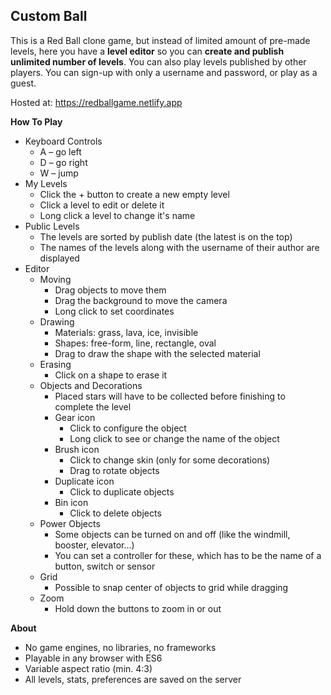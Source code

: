 ## Custom Ball

This is a Red Ball clone game, but instead of limited amount of pre-made levels, here you have a **level editor** so you can **create and publish unlimited number of levels**. You can also play levels published by other players. You can sign-up with only a username and password, or play as a guest.

Hosted at: <https://redballgame.netlify.app>

**How To Play**

- Keyboard Controls
  - A – go left
  - D – go right
  - W – jump
- My Levels
  - Click the + button to create a new empty level
  - Click a level to edit or delete it
  - Long click a level to change it's name
- Public Levels
  - The levels are sorted by publish date (the latest is on the top)
  - The names of the levels along with the username of their author are displayed
- Editor
  - Moving
    - Drag objects to move them
    - Drag the background to move the camera
    - Long click to set coordinates
  - Drawing
    - Materials: grass, lava, ice, invisible
    - Shapes: free-form, line, rectangle, oval
    - Drag to draw the shape with the selected material
  - Erasing
    - Click on a shape to erase it
  - Objects and Decorations
    - Placed stars will have to be collected before finishing to complete the level
    - Gear icon
      - Click to configure the object
      - Long click to see or change the name of the object
    - Brush icon
      - Click to change skin (only for some decorations)
      - Drag to rotate objects
    - Duplicate icon
      - Click to duplicate objects
    - Bin icon
      - Click to delete objects
  - Power Objects
    - Some objects can be turned on and off (like the windmill, booster, elevator...)
    - You can set a controller for these, which has to be the name of a button, switch or sensor
  - Grid
    - Possible to snap center of objects to grid while dragging
  - Zoom
    - Hold down the buttons to zoom in or out

**About**

- No game engines, no libraries, no frameworks
- Playable in any browser with ES6
- Variable aspect ratio (min. 4:3)
- All levels, stats, preferences are saved on the server
